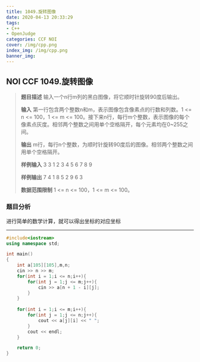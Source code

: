 ```yaml
---
title: 1049.旋转图像
date: 2020-04-13 20:33:29
tags: 
- C++
- OpenJudge
categories: CCF NOI
cover: /img/cpp.png
index_img: /img/cpp.png
banner_img: 
---
```



## NOI CCF 1049.旋转图像


> **题目描述** 输入一个n行m列的黑白图像，将它顺时针旋转90度后输出。
> 
> **输入** 第一行包含两个整数n和m，表示图像包含像素点的行数和列数。1 <= n <= 100，1 <= m <= 100。接下来n行，每行m个整数，表示图像的每个像素点灰度。相邻两个整数之间用单个空格隔开，每个元素均在0~255之间。
> 
> **输出** m行，每行n个整数，为顺时针旋转90度后的图像。相邻两个整数之间用单个空格隔开。
> 
> **样例输入** 
> 3 3 
> 1 2 3 
> 4 5 6 
> 7 8 9
> 
> **样例输出** 
> 7 4 1 
> 8 5 2 
> 9 6 3
> 
> **数据范围限制** 1 <= n <= 100，1 <= m <= 100。
> 


### 题目分析

进行简单的数学计算，就可以得出坐标的对应坐标

---

```cpp
#include<iostream>
using namespace std;

int main()
{
    int a[105][105],m,n;
    cin >> n >> m;
    for(int i = 1;i <= n;i++){
        for(int j = 1;j <= m;j++){
            cin >> a[n + 1 - i][j];
        }
    }
    
    for(int i = 1;i <= m;i++){
        for(int j = 1;j <= n;j++){
            cout << a[j][i] << " ";
        }
        cout << endl;
    }

    return 0;
}
```